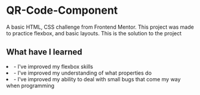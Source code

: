 # QR-Code-Component
A basic HTML, CSS challenge from Frontend Mentor. This project was made to practice flexbox, and basic layouts.
This is the solution to the project

<h2> What have I learned </h2>

<li> - I've improved my flexbox skills </li>
<li> - I've improved my understanding of what properties do </li>
<li> - I've improved my ability to deal with small bugs that come my way when programming </li>
